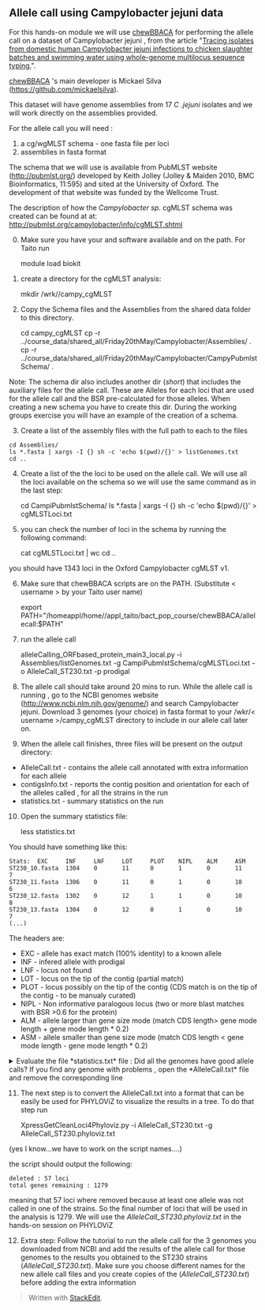 
## Allele call using Campylobacter jejuni data ##

For this hands-on module we will use [chewBBACA](https://github.com/mickaelsilva/chewBBACA) for performing the allele call on a dataset of Campylobacter jejuni , from the article 
"[Tracing isolates from domestic human Campylobacter jejuni infections to chicken slaughter batches and swimming water using whole-genome multilocus sequence typing.](http://www.ncbi.nlm.nih.gov/pubmed/27041390)".

[chewBBACA](https://github.com/mickaelsilva/chewBBACA) 's main developer is Mickael Silva (https://github.com/mickaelsilva).

This dataset will have genome assemblies from 17 *C .jejuni* isolates and we will work directly on the assemblies provided.

For the allele call you will need :  

 1. a cg/wgMLST schema - one fasta file per loci
 2. assemblies in fasta format

The schema that we will use is available from PubMLST website (http://pubmlst.org/) developed by Keith Jolley (Jolley & Maiden 2010, BMC Bioinformatics, 11:595) and sited at the University of Oxford. The development of that website was funded by the Wellcome Trust.

The description of how the  *Campylobacter sp*. cgMLST schema was created can be found at at: http://pubmlst.org/campylobacter/info/cgMLST.shtml

0) Make sure you have your and software  available and on the path. For Taito run

    module load biokit

1) create a directory for the cgMLST analysis:

    mkdir /wrk/<username>/campy_cgMLST

 2) Copy the Schema files and the Assemblies from the shared data folder to this directory. 
		
    cd campy_cgMLST
    cp -r ../course_data/shared_all/Friday20thMay/Campylobacter/Assemblies/ .
    cp -r ../course_data/shared_all/Friday20thMay/Campylobacter/CampyPubmlstSchema/ .
  
  Note: The schema dir also includes another dir (*short*) that includes the auxiliary files for the allele call. These are Alleles for each loci that are used for the allele call and the BSR pre-calculated for those alleles. When creating a new schema you have to create this dir. During the working groups exercise you will have an example of the creation of a schema.
   
  3) Create a list of the assembly files with the full path to each to the files

	cd Assemblies/
	ls *.fasta | xargs -I {} sh -c 'echo $(pwd)/{}' > listGenomes.txt
	cd ..
	
4) Create a list of the the loci to be used on the allele call. We will use all the loci available on the schema so we will use the same command as in the last step:

	cd CampiPubmlstSchema/
	ls *.fasta | xargs -I {} sh -c 'echo $(pwd)/{}' > cgMLSTLoci.txt

5) you can check the number of loci in the schema by running the following command:
	
	cat cgMLSTLoci.txt | wc
	cd ..
	 
you should have 1343 loci in the Oxford Campylobacter cgMLST v1.

6) Make sure that chewBBACA scripts are on the PATH. (Substitute < username > by your Taito user name)

    export PATH="/homeappl/home/<username>/appl_taito/bact_pop_course/chewBBACA/allelecall:$PATH"

7) run the allele call

     alleleCalling_ORFbased_protein_main3_local.py -i Assemblies/listGenomes.txt -g CampiPubmlstSchema/cgMLSTLoci.txt -o AlleleCall_ST230.txt -p prodigal

8) The allele call should take around 20 mins to run. While the allele call is running , go to the NCBI genomes website (http://www.ncbi.nlm.nih.gov/genome/) and search Campylobacter jejuni. Download 3 genomes (your choice) in fasta format to your  /wkr/< username >/campy_cgMLST directory to include in our allele call later on.

9) When the allele call finishes, three files will be present on the output directory:    

 - AlleleCall.txt  - contains the allele call annotated with extra information for each allele 
 - contigsInfo.txt - reports the contig position and orientation for each of the alleles  called , for all the strains in the run
 - statistics.txt - summary statistics on the run

10) Open the  summary statistics file:

    less statistics.txt
 
 You should have something like this:
 

    Stats:  EXC     INF     LNF     LOT     PLOT    NIPL    ALM     ASM
	ST230_10.fasta  1304    0       11      0       1       0       11      7
	ST230_11.fasta  1306    0       11      0       1       0       10      6
	ST230_12.fasta  1302    0       12      1       1       0       10      8
	ST230_13.fasta  1304    0       12      0       1       0       10      7
	(...)


The headers are:

 - EXC - allele has exact match (100% identity) to a known allele
 - INF - infered allele with prodigal
 - LNF - locus not found
 - LOT - locus on the tip of the contig (partial match)
 - PLOT - locus possibly on the tip of the contig (CDS match is on the tip of the contig - to be manualy curated) 
 - NIPL - Non informative paralogous locus (two or more blast matches with BSR >0.6 for the protein)
 - ALM - allele larger than gene size mode (match CDS length> gene mode length + gene mode length * 0.2)
 - ASM - allele smaller than gene size mode (match CDS length < gene mode length - gene mode length * 0.2)
 
<details> <summary>Evaluate the file *statistics.txt* file : Did all the genomes have good allele calls?  If you find any genome with problems , open the *AlleleCall.txt* file and remove the corresponding line </summary>
   A: The ST230_9.fasta has 1332 locus not found (LNF). Check the file size for this genome to see if matches the other strains. Remove this genome from the AlleleCall.txt
</details>

11) The next step is to convert the AlleleCall.txt into a format that can be easily be used for PHYLOViZ to visualize the results in a tree. To do that step run 

    XpressGetCleanLoci4Phyloviz.py -i AlleleCall_ST230.txt -g AlleleCall_ST230.phyloviz.txt 

(yes I know...we have to work on the script names....) 

the script should output the following:

    deleted : 57 loci
	total genes remaining : 1279

meaning that 57 loci where removed because at least one allele was not called in one of the strains. So the final number of loci that will be used in the analysis is 1279. We will use the *AlleleCall_ST230.phyloviz.txt* in the hands-on session on PHYLOViZ

12) Extra step: Follow the tutorial to run the allele call for the 3 genomes you downloaded from NCBI and add the results of the allele call for those genomes to the results you obtained to the ST230 strains (*AlleleCall_ST230.txt*).   Make sure you choose different names for the new allele call files and you create copies of the (*AlleleCall_ST230.txt*) before adding the extra information  

> Written with [StackEdit](https://stackedit.io/).

